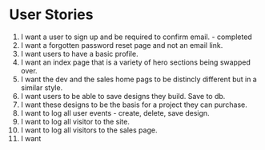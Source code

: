 # User Stories

1. I want a user to sign up and be required to confirm email. - completed
2. I want a forgotten password reset page and not an email link.
3. I want users to have a basic profile.
4. I want an index page that is a variety of hero sections being swapped over.
5. I want the dev and the sales home pags to be distincly different but in a similar style.
6. I want users to be able to save designs they build. Save to db.
7. I want these designs to be the basis for a project they can purchase.
8. I want to log all user events - create, delete, save design.
9. I want to log all visitor to the site.
10. I want to log all visitors to the sales page.
11. I want